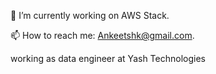 

 🔭 I’m currently working on AWS Stack.
 
 📫 How to reach me: Ankeetshk@gmail.com.

 working as data engineer at Yash Technologies

